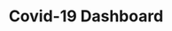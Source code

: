 ---
title: Covid-19 Dashboard
github: https://alangewerc.shinyapps.io/Covid-19/
image: /assets/images/covid.PNG
description: A Shiny web app to track COVID-19 across the globe
layout: post
---